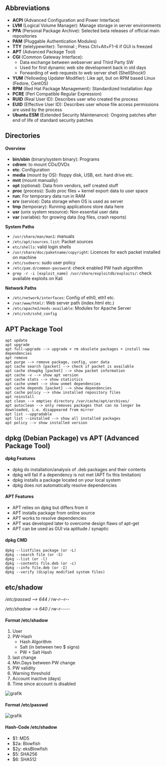 ## Abbreviations

- **ACPI** (Advanced Configuration and Power Interface)
- **LVM** (Logical Volume Manager): Manage storage in server environments 
- **PPA** (Personal Package Archive): Selected beta releases of official main repositories
- **PAM** (Pluggable Authentication Modules)
- **TTY** (teletypewriter): Terminal ; Press Ctrl+Alt+F1-6 if GUI is freezed
- **APT** (Advanced Package Tool)
- **CGI** (Common Gateway Interface): 
   - Data exchange between webserver and Third Party SW
   - Used for first dynamic web site development back in old days
   - Forwarding of web requests to web server shell (ShellShock!)
- **YUM** (Yellowdog Updater Modifier): Like apt, but on RPM based Linux (Fedore, CentOS)
- **RPM** (Red Hat Package Management): Standardized Installation App
- **PCRE** (Perl Compatible Regular Expression)
- **RUID** (Real User ID): Describes user who created the process
- **EUID** (Effective User ID): Describes user whose file access permissions are used by the process
- **Ubuntu ESM** (Extended Security Maintenance): Ongoing patches after end of life of standard security patches

## Directories

#### Overview
- **bin/sbin** (binary/system binary): Programs
- **cdrom**: to mount CDs/DVDs
- **etc**: Configuration
- **media** (mount by OS): floppy disk, USB, ext. hard drive etc.
- **mnt** (mount manually)
- **opt** (optional): Data from vendors, self created stuff
- **proc** (process): Sudo proc files + kernel export data to user space
- **run**: For temporary data run in RAM
- **srv** (service): Data storage when OS is used as server
- **tmp** (temporary): Running applications store data here 
- **usr** (unix system resource): Non essential user data
- **var** (variable): for growing data (log files, crash reports)

**System Paths**
- `/usr/share/man/man1`: manuals
- `/etc/apt/sources.list`: Packet sources 
- `etc/shells`: valid login shells
- `/usr/share/doc/paketname/copyright`: Licences for each packet installed on machine 
- `/etc/sudoers`: sudo user policy
- `/etc/pam.d/common-password`: check enabled PW hash algorithm
- `grep -r -i [exploit_name] /usr/share/exploitdb/exploits/`: check available exploits on Kali

**Network Paths**
- `/etc/network/interfaces`: Config of eth0, eth1 etc.
- `/var/www/html/`: Web server path (index.html etc.)
- `/etc/apache2/mods-available`: Modules for Apache Server
- `/etc/ssh/sshd_config` 

## APT Package Tool

```
apt update
apt upgrade
apt full-upgrade --> upgrade + rm obsolete packages + install new dependencies
apt remove
apt purge --> remove package, config, user data
apt cache search [packet] --> check if packet is available
apt cache showpkg [packet] --> show packet information
apt cache -v --> show apt version
apt cache stats --> show statistics
apt cache unmet --> show unmet dependencies
apt cache depends [packet] --> show dependencies
apt cache policy --> show installed repository files
apt reinstall
apt clean --> empties directory /var/cache/apt/archives/
apt autoclean --> only removes packages that can no longer be downloaded, i.e. disappeared from mirror
apt list --upgradable
apt list --installed --> show all installed packages
apt policy --> show installed version
```

## dpkg (Debian Package) vs APT (Advanced Package Tool)

#### dpkg Features
- dpkg do installation/analysis of .deb packages and their contents
- dpkg will fail if a dependency is not met (APT fix this limitation)
- dpkg installs a package located on your local system
- dpkg does not automatically resolve dependencies

#### APT Features
- APT relies on dpkg but differs from it
- APT installs package from online source
- APT works to resolve dependencies
- APT was developed later to overcome design flaws of apt-get
- APT can be used as GUI via aptitude / synaptic

#### dpkg CMD
```
dpkg --listfiles package (or -L)
dpkg --search file (or -S)
dpkg --list (or -l)
dpkg --contents file.deb (or -c)
dpkg --info file.deb (or -I)
dpkg --verify (display modified system files)
```

## etc/shadow

*/etc/passwd --> 644 / rw-r--r--*

*/etc/shadow --> 640 / rw-r-----*

#### Format /etc/shadow
1. User
2. PW-Hash
   -  Hash Algorithm
   -  Salt (in between two $ signs)
   -  PW + Salt Hash
3. last change
4. Min.Days between PW change
5. PW validity
6. Warning threshold
7. Account inactive (days)
8. Time since account is disabled

![grafik](https://user-images.githubusercontent.com/84674087/133145945-6f2abac5-ac9d-41b4-b5a0-a53b14ee0aac.png)

#### Format /etc/passwd

![grafik](https://user-images.githubusercontent.com/84674087/133145975-8aea2c1e-ff8c-4db9-8373-c67905fdbda0.png)

#### Hash-Code /etc/shadow
- $1: MD5
- $2a: Blowfish
- $2y: eksBlowfish
- $5: SHA256
- $6: SHA512 
